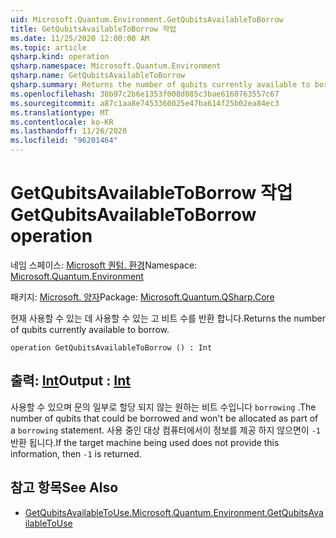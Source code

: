 ```yaml
---
uid: Microsoft.Quantum.Environment.GetQubitsAvailableToBorrow
title: GetQubitsAvailableToBorrow 작업
ms.date: 11/25/2020 12:00:00 AM
ms.topic: article
qsharp.kind: operation
qsharp.namespace: Microsoft.Quantum.Environment
qsharp.name: GetQubitsAvailableToBorrow
qsharp.summary: Returns the number of qubits currently available to borrow.
ms.openlocfilehash: 30b97c2b6e1353f008d085c3bae6160763557c67
ms.sourcegitcommit: a87c1aa8e7453360025e47ba614f25b02ea84ec3
ms.translationtype: MT
ms.contentlocale: ko-KR
ms.lasthandoff: 11/26/2020
ms.locfileid: "96201464"
---
```

# <a name="getqubitsavailabletoborrow-operation"></a><span data-ttu-id="1047f-102">GetQubitsAvailableToBorrow 작업</span><span class="sxs-lookup"><span data-stu-id="1047f-102">GetQubitsAvailableToBorrow operation</span></span>

<span data-ttu-id="1047f-103">네임 스페이스: [Microsoft 퀀텀. 환경](xref:Microsoft.Quantum.Environment)</span><span class="sxs-lookup"><span data-stu-id="1047f-103">Namespace: [Microsoft.Quantum.Environment](xref:Microsoft.Quantum.Environment)</span></span>

<span data-ttu-id="1047f-104">패키지: [Microsoft. 양자](https://nuget.org/packages/Microsoft.Quantum.QSharp.Core)</span><span class="sxs-lookup"><span data-stu-id="1047f-104">Package: [Microsoft.Quantum.QSharp.Core](https://nuget.org/packages/Microsoft.Quantum.QSharp.Core)</span></span>


<span data-ttu-id="1047f-105">현재 사용할 수 있는 데 사용할 수 있는 고 비트 수를 반환 합니다.</span><span class="sxs-lookup"><span data-stu-id="1047f-105">Returns the number of qubits currently available to borrow.</span></span>

```qsharp
operation GetQubitsAvailableToBorrow () : Int
```


## <a name="output--int"></a><span data-ttu-id="1047f-106">출력: [Int](xref:microsoft.quantum.lang-ref.int)</span><span class="sxs-lookup"><span data-stu-id="1047f-106">Output : [Int](xref:microsoft.quantum.lang-ref.int)</span></span>

<span data-ttu-id="1047f-107">사용할 수 있으며 문의 일부로 할당 되지 않는 원하는 비트 수입니다 `borrowing` .</span><span class="sxs-lookup"><span data-stu-id="1047f-107">The number of qubits that could be borrowed and won't be allocated as part of a `borrowing` statement.</span></span>
<span data-ttu-id="1047f-108">사용 중인 대상 컴퓨터에서이 정보를 제공 하지 않으면이 `-1` 반환 됩니다.</span><span class="sxs-lookup"><span data-stu-id="1047f-108">If the target machine being used does not provide this information, then `-1` is returned.</span></span>

## <a name="see-also"></a><span data-ttu-id="1047f-109">참고 항목</span><span class="sxs-lookup"><span data-stu-id="1047f-109">See Also</span></span>

- [<span data-ttu-id="1047f-110">GetQubitsAvailableToUse.</span><span class="sxs-lookup"><span data-stu-id="1047f-110">Microsoft.Quantum.Environment.GetQubitsAvailableToUse</span></span>](xref:Microsoft.Quantum.Environment.GetQubitsAvailableToUse)